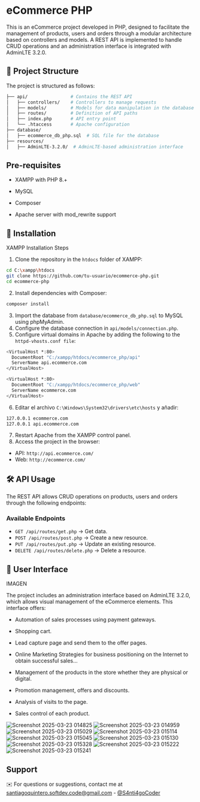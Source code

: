 
# eCommerce PHP

This is an eCommerce project developed in PHP, designed to facilitate the management of products, users and orders through a modular architecture based on controllers and models. A REST API is implemented to handle CRUD operations and an administration interface is integrated with AdminLTE 3.2.0.


## 📂 Project Structure
The project is structured as follows:

```bash
├── api/                # Contains the REST API
│   ├── controllers/    # Controllers to manage requests
│   ├── models/         # Models for data manipulation in the database
│   ├── routes/         # Definition of API paths
│   ├── index.php       # API entry point
│   └── .htaccess       # Apache configuration
├── database/
│   ├── ecommerce_db_php.sql  # SQL file for the database
├── resources/
│   ├── AdminLTE-3.2.0/  # AdminLTE-based administration interface
```
## Pre-requisites

- XAMPP with PHP 8.+

- MySQL

- Composer

- Apache server with mod_rewrite support


## 🚀 Installation

XAMPP Installation Steps

1. Clone the repository in the `htdocs` folder of XAMPP:
```bash
cd C:\xampp\htdocs
git clone https://github.com/tu-usuario/ecommerce-php.git
cd ecommerce-php
```
2. Install dependencies with Composer:
```bash
composer install
```
3. Import the database from `database/ecommerce_db_php.sql` to MySQL using phpMyAdmin.
4. Configure the database connection in `api/models/connection.php`.
5. Configure virtual domains in Apache by adding the following to the `httpd-vhosts.conf file`:
```bash
<VirtualHost *:80>
  DocumentRoot "C:/xampp/htdocs/ecommerce_php/api"
  ServerName api.ecommerce.com
</VirtualHost>

<VirtualHost *:80>
  DocumentRoot "C:/xampp/htdocs/ecommerce_php/web"
  ServerName ecommerce.com
</VirtualHost>
```
6. Editar el archivo `C:\Windows\System32\drivers\etc\hosts` y añadir:
```bash
127.0.0.1 ecommerce.com
127.0.0.1 api.ecommerce.com
```
7. Restart Apache from the XAMPP control panel.
8. Access the project in the browser:
- API: `http://api.ecommerce.com/`
- Web: `http://ecommerce.com/`

    
## 🛠 API Usage

The REST API allows CRUD operations on products, users and orders through the following endpoints:

### Available Endpoints
- `GET /api/routes/get.php` → Get data.
- `POST /api/routes/post.php` → Create a new resource.
- `PUT /api/routes/put.php` → Update an existing resource.
- `DELETE /api/routes/delete.php` → Delete a resource.


## 🎨 User Interface

IMAGEN

The project includes an administration interface based on AdminLTE 3.2.0, which allows visual management of the eCommerce elements. This interface offers:

- Automation of sales processes using payment gateways.

- Shopping cart.

- Lead capture page and send them to the offer pages.

- Online Marketing Strategies for business positioning on the Internet to obtain successful sales...

- Management of the products in the store whether they are physical or digital.

- Promotion management, offers and discounts.

- Analysis of visits to the page.

- Sales control of each product.

![Screenshot 2025-03-23 014825](https://github.com/user-attachments/assets/300b55f2-a9ec-487b-a12f-0fbc0ea9388a)
![Screenshot 2025-03-23 014959](https://github.com/user-attachments/assets/213c3dd2-5f30-4b6a-84d0-411608a39578)
![Screenshot 2025-03-23 015029](https://github.com/user-attachments/assets/79c81437-0526-4b65-86c6-bf9ae074055f)
![Screenshot 2025-03-23 015114](https://github.com/user-attachments/assets/f3a88473-8b86-41fb-a12d-9e04bb2b0d40)
![Screenshot 2025-03-23 015045](https://github.com/user-attachments/assets/ae503fef-0310-49c3-b3f1-522e37b884c0)
![Screenshot 2025-03-23 015130](https://github.com/user-attachments/assets/76fcf7fb-9668-4d63-829c-04e5e11d6981)
![Screenshot 2025-03-23 015328](https://github.com/user-attachments/assets/eb8c34d9-ae97-4df9-96ec-f9699f3639c4)
![Screenshot 2025-03-23 015222](https://github.com/user-attachments/assets/b0c46873-e065-48c2-98c6-2b3d6711d540)
![Screenshot 2025-03-23 015241](https://github.com/user-attachments/assets/5c939015-66ff-480e-bb51-9328495814f9)

## Support
✉️ For questions or suggestions, contact me at santiagoquintero.softdev.code@gmail.com  - [@S4nti4goCoder](https://github.com/S4nti4goCoder)
